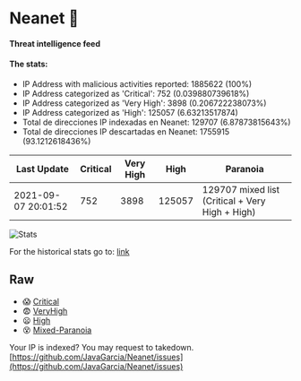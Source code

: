 # Neanet :hocho:
#### Threat intelligence feed
#### The stats:

- IP Address with malicious activities reported: 1885622 (100%)
- IP Address categorized as 'Critical':  752 (0.039880739618%)
- IP Address categorized as 'Very High':  3898 (0.206722238073%)
- IP Address categorized as 'High':  125057 (6.63213517874)
- Total de direcciones IP indexadas en Neanet:  129707 (6.87873815643%)
- Total de direcciones IP descartadas en Neanet:  1755915 (93.1212618436%)

| Last Update | Critical | Very High | High | Paranoia |
| --- | --- | --- | --- | --- |
| 2021-09-07 20:01:52 | 752 | 3898 | 125057 | 129707 mixed list (Critical + Very High + High)|

![Stats](https://docs.google.com/spreadsheets/d/e/2PACX-1vSnaNMIXVabIpDJjufMlzH7poXnshF3mgd8Is1g9ytUEzVsP5my4Trn8f-xkoLLQ38xpL3HtmUexLo6/pubchart?oid=501124687&format=image)

For the historical stats go to: [link](/stats.csv)
## Raw
- :scream: [Critical](https://raw.githubusercontent.com/JavaGarcia/Neanet/master/blacklists/neanet_critical.txt)
- :fearful: [VeryHigh](https://raw.githubusercontent.com/JavaGarcia/Neanet/master/blacklists/neanet_veryHigh.txtt)
- :frowning: [High](https://raw.githubusercontent.com/JavaGarcia/Neanet/master/blacklists/neanet_high.txt)
- :dizzy_face: [Mixed-Paranoia](https://raw.githubusercontent.com/JavaGarcia/Neanet/master/blacklists/neanet_all.txt)


Your IP is indexed? You may request to takedown. [https://github.com/JavaGarcia/Neanet/issues](https://github.com/JavaGarcia/Neanet/issues)































































































































































































































































































































































































































































































































































































































































































































































































































































































































































































































































































































































































































































































































































































































































































































































































































































































































































































































































































































































































































































































































































































































































































































































































































































































































































































































































































































































































































































































































































































































































































































































































































































































































































































































































































































































































































































































































































































































































































































































































































































































































































































































































































































































































































































































































































































































































































































































































































































































































































































































































































































































































































































































































































































































































































































































































































































































































































































































































































































































































































































































































































































































































































































































































































































































































































































































































































































































































































































































































































































































































































































































































































































































































































































































































































































































































































































































































































































































































































































































































































































































































































































































































































































































































































































































































































































































































































































































































